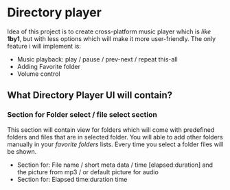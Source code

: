 # Directory player

Idea of this project is to create cross-platform music player which is *like* **1by1**, but with less options which will make it more user-friendly.
The only feature i will implement is:

- Music playback: play / pause / prev-next / repeat this-all
- Adding Favorite folder
- Volume control

## What Directory Player UI will contain?

### Section for Folder select / file select section

This section will contain view for folders which will come with predefined folders and files that are in selected folder.
You will able to add other folders manually in your *favorite folders* lists.
Every time you select a folder files will be shown.

- Section for: File name / short meta data / time [elapsed:duration] and the picture from mp3 / or default picture for audio
- Section for: Elapsed time:duration time
